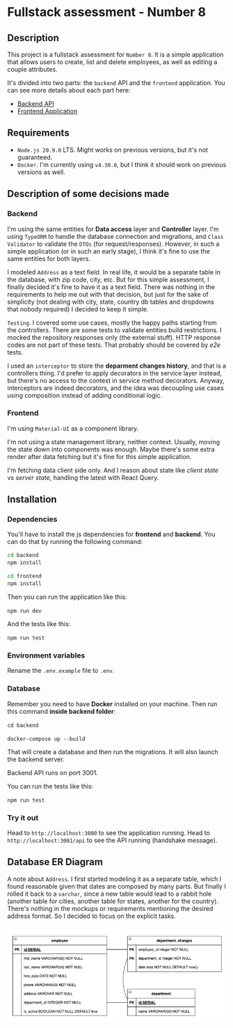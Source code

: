 # Fullstack assessment - Number 8

## Description

This project is a fullstack assessment for `Number 8`. It is a simple application that allows users to create, list and delete employees, as well as editing a couple attributes.

It's divided into two parts: the `backend` API and the `frontend` application. You can see more details about each part here:

- [Backend API](backend/README.md)
- [Frontend Application](frontend/README.md)

## Requirements

- `Node.js 20.9.0` LTS. Might works on previous versions, but it's not guaranteed.
- `Docker`. I'm currently using `v4.30.0`, but I think it should work on previous versions as well.

## Description of some decisions made

### Backend

I'm using the same entities for **Data access** layer and **Controller** layer. I'm using `TypeORM` to handle the database connection and migrations, and `Class Validator` to validate the `DTOs` (for request/responses). However, in such a simple application (or in such an early stage), I think it's fine to use the same entities for both layers.

I modeled `Address` as a text field. In real life, it would be a separate table in the database, with zip code, city, etc. But for this simple assessment, I finally decided it's fine to have it as a text field. There was nothing in the requirements to help me out with that decision, but just for the sake of simplicity (not dealing with city, state, country db tables and dropdowns that nobody required) I decided to keep it simple.

`Testing`. I covered some use cases, mostly the happy paths starting from the controllers. There are some tests to validate entities build restrictions. I mocked the repository responses only (the external stuff). HTTP response codes are not part of these tests. That probably should be covered by *e2e* tests.

I used an `interceptor` to store the **deparment changes history**, and that is a controllers thing. I'd prefer to apply decorators in the service layer instead, but there's no access to the context in service method decorators. Anyway, interceptors are indeed decorators, and the idea was decoupling use cases using composition instead of adding conditional logic.

### Frontend

I'm using `Material-UI` as a component library.

I'm not using a state management library, neither context. Usually, moving the state down into components was enough. Maybe there's some extra render after data fetching but it's fine for this simple application.

I'm fetching data client side only. And I reason about state like *client state* vs *server state*, handling the latest with React Query.

## Installation

### Dependencies

You'll have to install the js dependencies for **frontend** and **backend**. You can do that by running the following command:

```bash
cd backend
npm install
```

```bash
cd frontend
npm install
```

Then you can run the application like this:

`npm run dev`

And the tests like this:

`npm run test`

### Environment variables

Rename the `.env.example` file to `.env`.

### Database

Remember you need to have **Docker** installed on your machine. Then run this command **inside backend folder**:

`cd backend`

`docker-compose up --build`

That will create a database and then run the migrations. It will also launch the backend server.

Backend API runs on port 3001.

You can run the tests like this:

`npm run test`

### Try it out

Head to `http://localhost:3000` to see the application running.
Head to `http://localhost:3001/api` to see the API running (handshake message).

## Database ER Diagram

A note about `Address`. I first started modeling it as a separate table, which I found reasonable given that dates are composed by many parts. But finally I rolled it back to a `varchar`, since a new table would lead to a rabbit hole (another table for cities, another table for states, another for the country). There's nothing in the mockups or requirements mentioning the desired address format. So I decided to focus on the explicit tasks.

![ER Diagram](ERDiagram.png)
